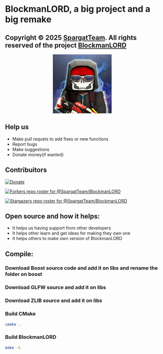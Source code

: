 <!DOCTYPE html>

<h1>BlockmanLORD, a big project and a big remake</h1>

<h2>Copyright © 2025 <a href="https://guthub.com/SpargatTeam">SpargatTeam</a>. All rights reserved of the project <a href="https://github.com/SpargatTeam/BlockmanLORD">BlockmanLORD</a></h2>

<p align="center">
  <a href="https://blockmanlauncher.vercel.app">
    <img src="https://raw.githubusercontent.com/SpargatTeam/BlockmanLORD/main/res/mipmap-xxxhdpi/app_launcher.png" alt="Blockman"/>
  </a>
</p>

<h2>Help us</h3>

<ul>
  <li>Make pull requets to add fixes or new functions</li>
  <li>Report bugs</li>
  <li>Make suggestions</li>
  <li>Donate money(if wanted)</li>
</ul>

## Contribuitors

[![Donate](https://img.shields.io/badge/Support-Patreon-orange.svg)](https://patreon.com/Spargat)

[![Forkers repo roster for @SpargatTeam/BlockmanLORD](https://reporoster.com/forks/SpargatTeam/BlockmanLORD)](https://github.com/SpargatTeam/BlockmanLORD/network/members)

[![Stargazers repo roster for @SpargatTeam/BlockmanLORD](https://reporoster.com/stars/SpargatTeam/BlockmanLORD)](https://github.com/SpargatTeam/BlockmanLORD/stargazers)

## Open source and how it helps:

- It helps us having support from other developers
- It helps other learn and get ideas for making they own one
- It helps others to make own version of BlockmanLORD

## Compile:

### Download Boost source code and add it on libs and rename the folder on boost

### Download GLFW source and add it on libs

### Download ZLIB source and add it on libs

### Build CMake

```bash
cmake .
```
### Build BlockmanLORD

```bash
make -k
```
